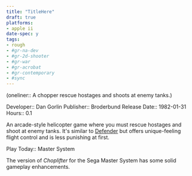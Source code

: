```yaml
---
title: "TitleHere"
draft: true
platforms:
- apple ii
date-spec: y
tags:
- rough
- #gr-na-dev 
- #gr-2d-shooter 
- #gr-war
- #gr-acrobat 
- #gr-contemporary 
- #sync
---
```


(oneliner:: A chopper rescue hostages and shoots at enemy tanks.)

Developer:: Dan Gorlin
Publisher:: Broderbund
Release Date:: 1982-01-31
Hours:: 0.1

An arcade-style helicopter game where you must rescue hostages and shoot at enemy tanks. It's similar to [Defender](gamerecs/Defender.md) but offers unique-feeling flight control and is less punishing at first.

Play Today:: Master System

The version of *Choplifter* for the Sega Master System has some solid gameplay enhancements.